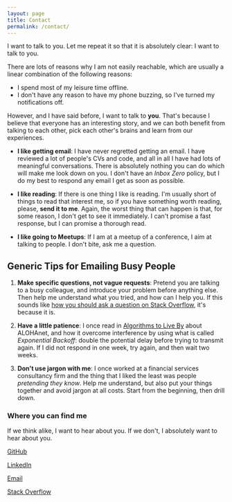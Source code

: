 ```yaml
---
layout: page
title: Contact
permalink: /contact/
---
```

I want to talk to you. Let me repeat it so that it is absolutely clear: I want to talk to you.

There are lots of reasons why I am not easily reachable, which are usually a linear combination of the following reasons:

- I spend most of my leisure time offline.
- I don't have any reason to have my phone buzzing, so I've turned my notifications off.

However, and I have said before, I want to talk to __you__. That's because I believe that everyone has an interesting story, and we can both benefit from talking to each other, pick each other's brains and learn from our experiences.

- __I like getting email__: I have never regretted getting an email. I have reviewed a lot of people's CVs and code, and all in all I have had lots of meaningful conversations. There is absolutely nothing you can do which will make me look down on you. I don't have an *Inbox Zero* policy, but I do my best to respond any email I get as soon as possible.

- __I like reading__: If there is one thing I like is reading. I'm usually short of things to read that interest me, so if you have something worth reading, please, __send it to me__. Again, the worst thing that can happen is that, for some reason, I don't get to see it immediately. I can't promise a fast response, but I can promise a thorough read.

- __I like going to Meetups__: If I am at a meetup of a conference, I aim at talking to people. I don't bite, ask me a question.

## Generic Tips for Emailing Busy People

1. __Make specific questions, not vague requests__: Pretend you are talking to a busy colleague, and introduce your problem before anything else. Then help me understand what you tried, and how can I help you. If this sounds like [how you should ask a question on Stack Overflow](https://stackoverflow.com/help/how-to-ask), it's because it is.

2. __Have a little patience__: I once read in [Algorithms to Live By](https://www.amazon.com/Algorithms-Live-Computer-Science-Decisions/dp/1627790365) about ALOHAnet, and how it overcome interference by using what is called _Exponential Backoff_: double the potential delay before trying to transmit again. If I did not respond in one week, try again, and then wait two weeks.

3. __Don't use jargon with me__: I once worked at a financial services consultancy firm and the thing that I liked the least was people _pretending they know_. Help me understand, but also put your things together and avoid jargon at all costs. Start from the beginning, then drill down.

### Where you can find me
If we think alike, I want to hear about you. If we don't, I absolutely want to hear about you.

[GitHub](https://github.com/ohduran)

[LinkedIn](https://www.linkedin.com/in/alvaroduranbarata/)

[Email](alvaro.duranb@gmail.com)

[Stack Overflow](https://stackoverflow.com/users/8033883/ohduran)
